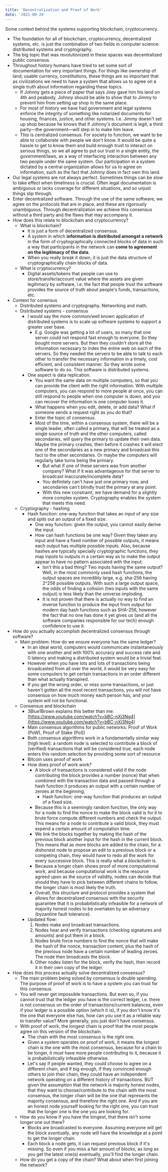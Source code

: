 ```yaml
---
title: 'Decentralization and Proof of Work'
date: '2021-09-29'
---
```


Some context behind the systems supporting blockchain, cryptocurrency.

- The foundation for all of blockchain, cryptocurrency, decentralized systems, etc. is just the combination of two fields in computer science: distributed systems and cryptography.
- The big topic that was revolutionized in these spaces was decentralized public consensus.
- Throughout history humans have tried to set some sort of documentation for very important things. For things like ownership of land, usable currency, constitutions, these things are so important that as civilizations we need to have a system that allows us to agree on a single truth about information regarding these topics.
    - If Johnny gets a piece of paper that says Joey gave him his land on 4th and peabody, Johnny should be able to show that to Jimmy to prevent him from setting up shop in the same place.
    - For most of history we have had government and legal systems enforce the integrity of something like notarized documents for housing, finances, justice, and other systems. I.e. Jimmy doesn't set up shop because he knows that if Johnny's document is legit, a third party—the government—will step in to make him leave.
    - This is centralized consensus. For society to function, we want to be able to collaborate with people we don't know. It would be quite a hassle to get to know them and build enough trust to interact on serious things, so we all agree to put our trust in a single entity, the government/laws, as a way of interfacing interaction between any two people under the same system. Our participation in a system dictated by a central organization allows for us to agree on information, such as the fact that Johnny does in fact own this land.
- Our legal systems are not always perfect. Sometimes things can be slow to take effect when timeliness is crucial. Often legal documentation is ambiguous or lacks coverage for different situations, and so unjust things slip through.
- Enter decentralized software. Through the use of the same software, we agree on the  protocols that are in place, and these are rigorously unambiguous. Through decentralization we achieve this consensus without a third party and the flaws that may accompany it.
- How does this relate to blockchain and cryptocurrency?
    - What is blockchain?
        - It is just a form of decentralized consensus.
        - A system in which **information is distributed amongst a network** in the form of cryptographically connected blocks of data in such a way that participants in the network can **come to agreement on the legitimacy of the data**.
        - When you really break it down, it is just the data structure of cryptographically chain blocks of data.
    - What is cryptocurrency?
        - Digital assets/tokens that people can use to store/transfer/account value where the assets are given legitimacy by software, i.e. the fact that people trust the software provides the source of truth about people's funds, transactions, etc.
- Context for conensus
    - Distributed systems and cryptography. Networking and math.
    - Distributed systems - consensus
        - I would say the more common/well known application of distributed systems is to scale up software systems to support a greater user base.
            - E.g. Google was getting a lot of users, so many that one server could not respond fast enough to everyone. So they bought more servers. But then they couldn't store all the information necessary to index the entire web on each of the servers. So they needed the servers to be able to talk to each other to transfer the necessary information in a timely, cost efficient, and consistent manner. So they wrote some software to do so. This software is distributed systems.
        - One aspect is data replication.
            - You want the same data on multiple computers, so that you can provide the client with the right information. With multiple computers, you can respond to more people at once, you can still respond to people when one computer is down, and you can recover the information is one computer loses it.
            - What happens when you edit, delete, or add data? What if someone sends a request right as you do that?
            - Enter the topic of consensus.
            - Most of the time, within a consensus system, there will be a single leader, often called a primary, that will be treated as a single source of truth and the other computers, called secondaries, will query the primary to update their own data. Maybe the primary crashes, then before it crashes it will elect one of the secondaries as a new primary and broadcast this fact to the other secondaries. Or maybe the computers will regularly take turns being the primary.
                - But what if one of these servers was from another company? What if it was advantageous for that server to broadcast inaccurate/incomplete data?
                - You definitely can't have just one primary now, and secondaries can't blindly trust the primary at any point.
                - With this new constraint, we have demand for a slightly more complex system. Cryptography enables the system that meets this need.
    - Cryptography - hashing
        - Hash function: one-way function that takes an input of any size and spits out an output of a fixed size.
            - One way function: given the output, you cannot easily derive the input.
            - How can hash functions be one way? Given they taken any input and have a fixed number of possible outputs, it means each output has multiple possible inputs. Also, because hashes are typically specially cryptographic functions, they map inputs to outputs in a certain way as to make the output appear to have no pattern associated with the input.
                - Isn't this a bad thing? Two inputs having the same output? Well, in the most commonly used hash functions, the output spaces are incredibly large, e.g. sha-256 having 2^256 possible outputs. With such a large output space, the odds of finding a collision (two inputs with the same output) is less likely than the universe imploding.
                - It is not proven that there is actually no way to find an inverse function to produce the input from output for modern day hash functions such as SHA-256, however the fact that no one has done it yet gives us (and all the software companies responsible for our tech) enough confidence to use it.
- How do you actually accomplish decentralized consensus through software?
    - Main problem: How do we ensure everyone has the same ledger?
        - In an ideal world, computers would communicate instantaneously with one another and with 100% accuracy and success rate and 0 latency and making a distributed system would be a trivial feat.
        - However when you have lots and lots of transactions being broadcasted from all over the world, it would be very easy for some computers to get certain transactions in an order different than what actually transpired.
        - If you get the wrong order, or miss some transactions, or just haven't gotten all the most recent transactions, you will not have consensus on how much money each person has, and your system will not be functional.
    - Consensus and blockchain
        - 3Blue1Brown explains this better than me: [https://www.youtube.com/watch?v=bBC-nXj3Ng4](https://www.youtube.com/watch?v=bBC-nXj3Ng4)
        - Main consensus algorithms for public networks: Proof of Work (PoW), Proof of Stake (PoS)
        - Both consensus algorithms work in a fundamentally similar way (high level): a random node is selected to contribute a block of (verified) transactions that will be considered true, each node enters this random selection by providing some sort of resource
        - Bitcoin uses proof of work
        - How does proof of work work?
            - A block of transactions is considered valid if the node contributing the block provides a number (nonce) that when combined with the transaction data and passed through a hash function it produces an output with a certain number of zeroes at the beginning.
                - Hash function: one-way function that produces an output of a fixed size.
            - Because this is a seemingly random function, the only way for a node to find the nonce to make the block valid is for it to brute force compute different numbers and check the output. This means for a node to contribute a valid block, they must expend a certain amount of computation time.
            - We link the blocks together by making the hash of the previous block another input for the hash in the current block. This means that as more blocks are added to the chain, for a dishonest node to propose an edit to a previous block or a competing chain, they would have to redo all the work for every successive block. This is really what a *blockchain* is.
            - Because a longer chain shows proof of more computational work, and because computational work is the resource agreed upon as the source of validity, nodes can decide that should they have to pick between different chains to follow, the longer chain is most likely the truth.
            - Overall, this structure and protocol provides a system that allows for decentralized consensus with the security guarantee that it is probabilistically infeasible for a network of majority honest nodes to be overtaken by an adversary (byzantine fault tolerance).
        - Updated flow:
            1. Nodes make and broadcast transactions.
            2. Nodes hear and verify transactions (checking signatures and amounts) and put them in a block.
            3. Nodes brute force numbers to find the nonce that will make the hash of the nonce, transaction content, plus the hash of the previous node have a certain number of leading zeroes. The node then broadcasts the block.
            4. Other nodes listen for the block, verify the hash, then record it in their own copy of the ledger.
- How does this process actually solve decentralized consensus?
    - The main problem being solved by consensus is double spending. The purpose of proof of work is to have a system you can trust for this consensus.
    - You will never get impossible transactions. But even so, if you cannot trust that the ledger you have is the correct ledger, i.e. there is not consensus on the order of transactions/current balances, even if your ledger is a possible option (which it is), if you don't know it's the one that everyone else has, how can you use it as a reliable way to transfer value? More generally, you just don't have consensus.
    - With proof of work, the longest chain is proof that the most people agree on this version of the blockchain.
        - The chain with the most consensus is the *right* one.
        - Given a system operates on proof of work, it means the longest chain is the one with the most consensus, because for a chain to be longer, it *must* have more people contributing to it, because it is probabilistically infeasible otherwise.
        - Let's say if people wanted, they could choose to agree on a different chain, and if big enough, if they convinced enough others to join their chain, they could have an independent network operating on a different history of transactions. BUT given the assumption that the network is majority honest nodes, that they want to choose/contribute to the chain with the most consensus, the longer chain will be the one that represents the majority consensus, and therefore the *right* one. And if you are an honest node yourself looking for the right one, you can trust that the longer one is the one you are looking for.
    - How do you know if you have the longest, that there isn't some longer one out there?
        - Blocks are broadcasted to everyone. Assuming everyone will get the block *eventually*, any node will have the knowledge at a point to get the longer chain.
        - Each block a node gets, it can request previous block if it's missing. So even if you miss a fair amount of blocks, as long as you get the latest one(s) eventually, you'll find the longer chain.
    - How do you get a copy of the chain? What about when first joining the network?